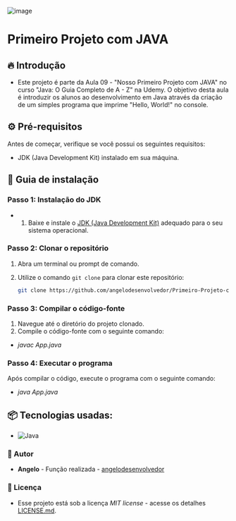 ![image](https://github.com/angelodesenvolvedor/Primeiro-Projeto-com-JAVA/assets/98216100/73bb88c5-cd46-4483-9797-abe9a93fbbfc)

# Primeiro Projeto com JAVA

## 🔥 Introdução

* Este projeto é parte da Aula 09 - "Nosso Primeiro Projeto com JAVA" no curso "Java: O Guia Completo de A - Z" na Udemy. O objetivo desta aula é introduzir os alunos ao desenvolvimento em Java através da criação de um simples programa que imprime "Hello, World!" no console.

## ⚙️ Pré-requisitos

Antes de começar, verifique se você possui os seguintes requisitos:
- JDK (Java Development Kit) instalado em sua máquina.

## 🔨 Guia de instalação

### Passo 1: Instalação do JDK

* 1. Baixe e instale o [JDK (Java Development Kit)](https://www.oracle.com/br/java/technologies/downloads/) adequado para o seu sistema operacional.

### Passo 2: Clonar o repositório

1. Abra um terminal ou prompt de comando.
2. Utilize o comando `git clone` para clonar este repositório:

   ```bash
   git clone https://github.com/angelodesenvolvedor/Primeiro-Projeto-com-JAVA.git

### Passo 3: Compilar o código-fonte
1. Navegue até o diretório do projeto clonado.
2. Compile o código-fonte com o seguinte comando:

* *javac App.java*

### Passo 4: Executar o programa
Após compilar o código, execute o programa com o seguinte comando:
* *java App.java*

## 📦 Tecnologias usadas:
* ![Java](https://img.shields.io/badge/java-%23ED8B00.svg?style=for-the-badge&logo=openjdk&logoColor=white)

### 👷 Autor

* **Angelo** - Função realizada - [angelodesenvolvedor](https://github.com/angelodesenvolvedor)

### 📄 Licença
* Esse projeto está sob a licença *MIT license* - acesse os detalhes [LICENSE.md](https://github.com/angelodesenvolvedor/Primeiro-Projeto-com-JAVA/tree/main?tab=MIT-1-ov-file).  
